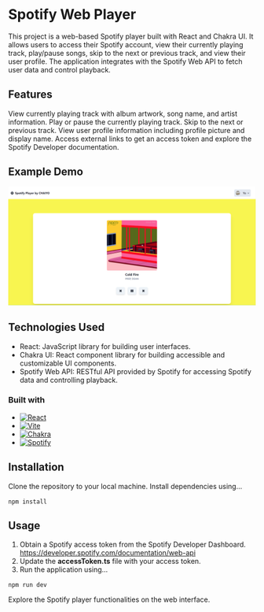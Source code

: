 # Spotify Web Player


This project is a web-based Spotify player built with React and Chakra UI. It allows users to access their Spotify account, view their currently playing track, play/pause songs, skip to the next or previous track, and view their user profile. The application integrates with the Spotify Web API to fetch user data and control playback.


## Features
View currently playing track with album artwork, song name, and artist information.
Play or pause the currently playing track.
Skip to the next or previous track.
View user profile information including profile picture and display name.
Access external links to get an access token and explore the Spotify Developer documentation.
## Example Demo
![ExampleDemo](/demo.png)


## Technologies Used
- React: JavaScript library for building user interfaces.
- Chakra UI: React component library for building accessible and customizable UI components.
- Spotify Web API: RESTful API provided by Spotify for accessing Spotify data and controlling playback.

### Built with


* [![React][React.js]][React-url]
* [![Vite][Vite.com]][Vite-url]
* [![Chakra][Chakra.ui]][Chakra-url]
* [![Spotify][Spotify.dev]][Spotify-url]


## Installation
Clone the repository to your local machine. Install dependencies using...
```shell
npm install
```
## Usage
1. Obtain a Spotify access token from the Spotify Developer Dashboard.
https://developer.spotify.com/documentation/web-api
2. Update the <b>accessToken.ts</b> file with your access token.
3. Run the application using...
```shell
npm run dev
```
Explore the Spotify player functionalities on the web interface.

<!-- MARKDOWN LINKS & IMAGES -->
<!-- https://www.markdownguide.org/basic-syntax/#reference-style-links -->
[contributors-shield]: https://img.shields.io/github/contributors/github_username/repo_name.svg?style=for-the-badge
[contributors-url]: https://github.com/github_username/repo_name/graphs/contributors
[forks-shield]: https://img.shields.io/github/forks/github_username/repo_name.svg?style=for-the-badge
[forks-url]: https://github.com/github_username/repo_name/network/members
[stars-shield]: https://img.shields.io/github/stars/github_username/repo_name.svg?style=for-the-badge
[stars-url]: https://github.com/github_username/repo_name/stargazers
[issues-shield]: https://img.shields.io/github/issues/github_username/repo_name.svg?style=for-the-badge
[issues-url]: https://github.com/github_username/repo_name/issues
[license-shield]: https://img.shields.io/github/license/github_username/repo_name.svg?style=for-the-badge
[license-url]: https://github.com/github_username/repo_name/blob/master/LICENSE.txt
[linkedin-shield]: https://img.shields.io/badge/-LinkedIn-black.svg?style=for-the-badge&logo=linkedin&colorB=555
[linkedin-url]: https://linkedin.com/in/linkedin_username
[product-screenshot]: images/screenshot.png

[React.js]: https://img.shields.io/badge/React-20232A?style=for-the-badge&logo=react&logoColor=61DAFB
[React-url]: https://reactjs.org/
[Vite.com]: https://img.shields.io/badge/vite-%23646CFF.svg?style=for-the-badge&logo=vite&logoColor=white
[Vite-url]: https://vite.dev/
[Chakra.ui]: https://img.shields.io/badge/chakra-%234ED1C5.svg?style=for-the-badge&logo=chakraui&logoColor=white
[Chakra-url]: https://chakra-ui.com/
[Spotify.dev]: https://img.shields.io/badge/Spotify-1ED760?style=for-the-badge&logo=spotify&logoColor=white
[Spotify-url]: https://developer.spotify.com/